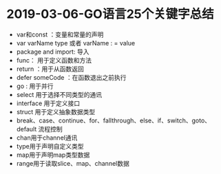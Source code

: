 # 2019-03-06-GO语言25个关键字总结

- var和const ：变量和常量的声明
- var varName type  或者 varName : = value
- package and import: 导入
- func： 用于定义函数和方法
- return ：用于从函数返回
- defer someCode ：在函数退出之前执行
- go : 用于并行
- select 用于选择不同类型的通讯
- interface 用于定义接口
- struct 用于定义抽象数据类型
- break、case、continue、for、fallthrough、else、if、switch、goto、default 流程控制
- chan用于channel通讯
- type用于声明自定义类型
- map用于声明map类型数据
- range用于读取slice、map、channel数据